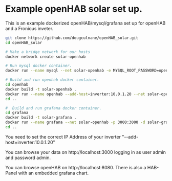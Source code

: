 # Example openHAB solar set up.

This is an example dockerized openHAB/mysql/grafana set up for openHAB and a Fronious inveter.

```bash
git clone https://github.com/dougculnane/openHAB_solar.git
cd openHAB_solar

# Make a bridge network for our hosts
docker network create solar-openhab

# Run mysql docker container.
docker run --name mysql --net solar-openhab -e MYSQL_ROOT_PASSWORD=openhab -e MYSQL_USER=openhab -e MYSQL_PASSWORD=openhab -e MYSQL_DATABASE=openhab -d mysql:8.0.19

# Build and run openhab docker container.
cd openhab
docker build -t solar-openhab .
docker run --name openhab --add-host=inverter:10.0.1.20 --net solar-openhab -p 8080:8080 -v /etc/localtime:/etc/localtime:ro -d solar-openhab 
cd ..

#  Build and run grafana docker container.
cd grafana
docker build -t solar-grafana .
docker run --name grafana --net solar-openhab -p 3000:3000 -d solar-grafana
cd ..
```

You need to set the correct IP Address of your inverter "--add-host=inverter:10.0.1.20"

You can browse your data on http://localhost:3000 logging in as user admin and password admin.

You can browse openHAB on http://localhost:8080.  There is also a HAB-Panel with an embedded grafana chart.


